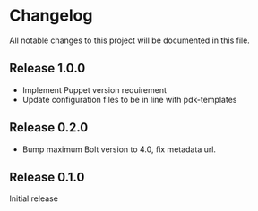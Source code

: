 # Changelog

All notable changes to this project will be documented in this file.

## Release 1.0.0

* Implement Puppet version requirement
* Update configuration files to be in line with pdk-templates

## Release 0.2.0

* Bump maximum Bolt version to 4.0, fix metadata url.

## Release 0.1.0

Initial release
